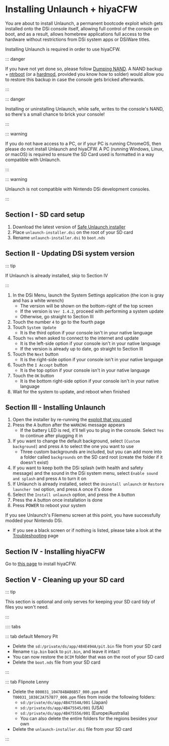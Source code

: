 # Installing Unlaunch + hiyaCFW

You are about to install Unlaunch, a permanent bootcode exploit which gets installed onto the DSi console itself, allowing full control of the console on boot, and as a result, allows homebrew applications full access to the hardware without restrictions from DSi system apps or DSiWare titles.

Installing Unlaunch is required in order to use hiyaCFW.

::: danger

If you have not yet done so, please follow [Dumping NAND](dumping-nand.html). A NAND backup + [ntrboot](https://wiki.ds-homebrew.com/ds-index/ntrboot) (or a [hardmod](https://wiki.ds-homebrew.com/ds-index/hardmod), provided you know how to solder) would allow you to restore this backup in case the console gets bricked afterwards.

:::

::: danger

Installing or uninstalling Unlaunch, while safe, writes to the console's NAND, so there's a small chance to brick your console!

:::

::: warning

If you do not have access to a PC, or if your PC is running ChromeOS, then please do not install Unlaunch and hiyaCFW. A PC (running Windows, Linux, or macOS) is required to ensure the SD Card used is formatted in a way compatible with Unlaunch.

:::

::: warning

Unlaunch is not compatible with Nintendo DSi development consoles.

:::

## Section I - SD card setup

1. Download the latest version of [Safe Unlaunch installer](https://github.com/edo9300/unlaunch-installer/releases/latest/download/unlaunch-installer.dsi)
1. Place `unlaunch-installer.dsi` on the root of your SD card
1. Rename `unlaunch-installer.dsi` to `boot.nds`

## Section II - Updating DSi system version

::: tip

If Unlaunch is already installed, skip to Section IV

:::

1. In the DSi Menu, launch the System Settings application (the icon is gray and has a white wrench)
    - The version will be shown on the bottom-right of the top screen
    - If the version is `Ver 1.4.2`, proceed with performing a system update
	- Otherwise, go straight to Section III
1. Touch the number `4` to go to the fourth page
1. Touch `System Update`
    - It is the third option if your console isn't in your native language
1. Touch `Yes` when asked to connect to the internet and update
    - It is the left-side option if your console isn't in your native language
	- If the version is already up to date, go straight to Section III
1. Touch the `Next` button
    - It is the right-side option if your console isn't in your native language
1. Touch the `I Accept` button
    - It is the top option if your console isn't in your native language
1. Touch the `OK` button
    - It is the bottom right-side option if your console isn't in your native language
1. Wait for the system to update, and reboot when finished

## Section III - Installing Unlaunch

1. Open the installer by re-running the [exploit that you used](launching-the-exploit.html)
1. Press the <kbd class="face">A</kbd> button after the `WARNING` message appears
    - If the battery LED is red, it'll tell you to plug in the console. Select `Yes` to continue after plugging it in
1. If you want to change the default background, select `[Custom background]` and press <kbd class="face">A</kbd> to select the one you want to use
    - Three custom backgrounds are included, but you can add more into a folder called `backgrounds` on the SD card root (create the folder if it doesn't exist)
1. If you want to keep both the DSi splash (with health and safety message) and the sound in the DSi system menu, select `Enable sound and splash` and press <kbd class="face">A</kbd> to turn it on
1. If Unlaunch is already installed, select the `Uninstall unlaunch` or `Restore launcher tmd` option, and press <kbd class="face">A</kbd> once it's done
1. Select the `Install unlaunch` option, and press the <kbd class="face">A</kbd> button
1. Press the <kbd class="face">A</kbd> button once installation is done
1. Press <kbd class="face">POWER</kbd> to reboot your system

If you see Unlaunch's Filemenu screen at this point, you have successfully modded your Nintendo DSi.
- If you see a black screen or if nothing is listed, please take a look at the [Troubleshooting](troubleshooting.html) page

## Section IV - Installing hiyaCFW

Go to [this page](https://wiki.ds-homebrew.com/hiyacfw/installing) to install hiyaCFW.

## Section V - Cleaning up your SD card

::: tip

This section is optional and only serves for keeping your SD card tidy of files you won't need.

:::

:::: tabs

::: tab default Memory Pit

- Delete the `sd:/private/ds/app/484E494A/pit.bin` file from your SD card
- Rename `tip.bin` back to `pit.bin`, and leave it intact
- You can now restore the `DCIM` folder that was on the root of your SD card
- Delete the `boot.nds` file from your SD card

:::

::: tab Flipnote Lenny

- Delete the `800031_104784BAB6B57_000.ppm` and `T00031_1038C2A757B77_000.ppm` files from inside the following folders:
    - `sd:/private/ds/app/4B47554A/001` (Japan)
    - `sd:/private/ds/app/4B475545/001` (USA)
    - `sd:/private/ds/app/4B475556/001` (Europe/Australia)
    - You can also delete the entire folders for the regions besides your own
- Delete the `unlaunch-installer.dsi` file from your SD card

:::
